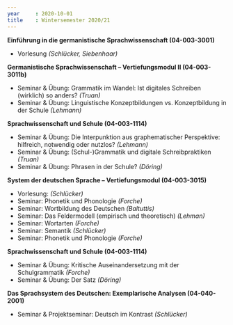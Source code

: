 ```yaml
---
year     : 2020-10-01
title    : Wintersemester 2020/21
---
```


**Einführung in die germanistische Sprachwissenschaft (04-003-3001)** 
- Vorlesung *(Schlücker, Siebenhaar)* 


**Germanistische Sprachwissenschaft – Vertiefungsmodul II (04-003-3011b)**  
- Seminar & Übung: Grammatik im Wandel: Ist digitales Schreiben (wirklich) so anders? *(Truan)* 
- Seminar & Übung: Linguistische Konzeptbildungen vs. Konzeptbildung in der Schule *(Lehmann)*


**Sprachwissenschaft und Schule (04-003-1114)** 
- Seminar & Übung: Die Interpunktion aus graphematischer Perspektive: hilfreich, notwendig oder nutzlos? *(Lehmann)* 
- Seminar & Übung: (Schul-)Grammatik und digitale Schreibpraktiken *(Truan)*
- Seminar & Übung: Phrasen in der Schule? *(Döring)*

**System der deutschen Sprache – Vertiefungsmodul (04-003-3015)**
- Vorlesung: *(Schlücker)*
- Seminar: Phonetik und Phonologie *(Forche)*
- Seminar: Wortbildung des Deutschen *(Baltuttis)*
- Seminar: Das Feldermodell (empirisch und theoretisch) *(Lehman)*
- Seminar: Wortarten *(Forche)*
- Seminar: Semantik *(Schlücker)*
- Seminar: Phonetik und Phonologie *(Forche)*

**Sprachwissenschaft und Schule (04-003-1114)**
- Seminar & Übung: Kritische Auseinandersetzung mit der Schulgrammatik *(Forche)*
- Seminar & Übung: Der Satz *(Döring)*

**Das Sprachsystem des Deutschen: Exemplarische Analysen (04-040-2001)**
- Seminar & Projektseminar: Deutsch im Kontrast *(Schlücker)*